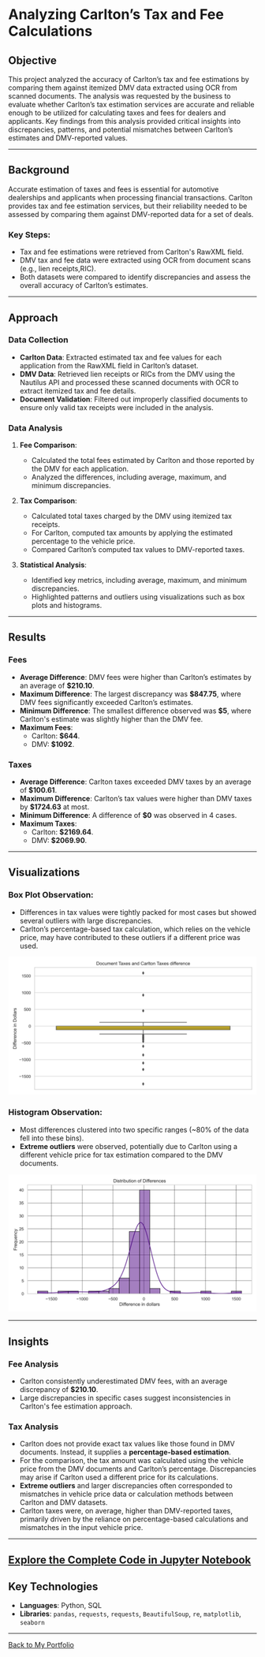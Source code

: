 # Analyzing Carlton’s Tax and Fee Calculations

## Objective
This project analyzed the accuracy of Carlton’s tax and fee estimations by comparing them against itemized DMV data extracted using OCR from scanned documents. The analysis was requested by the business to evaluate whether Carlton’s tax estimation services are accurate and reliable enough to be utilized for calculating taxes and fees for dealers and applicants. Key findings from this analysis provided critical insights into discrepancies, patterns, and potential mismatches between Carlton’s estimates and DMV-reported values.

---

## Background
Accurate estimation of taxes and fees is essential for automotive dealerships and applicants when processing financial transactions. Carlton provides tax and fee estimation services, but their reliability needed to be assessed by comparing them against DMV-reported data for a set of deals.

### Key Steps:
- Tax and fee estimations were retrieved from Carlton's RawXML field.
- DMV tax and fee data were extracted using OCR from document scans (e.g., lien receipts,RIC).
- Both datasets were compared to identify discrepancies and assess the overall accuracy of Carlton’s estimates.

---

## Approach

### Data Collection
- **Carlton Data**: Extracted estimated tax and fee values for each application from the RawXML field in Carlton’s dataset.
- **DMV Data**: Retrieved lien receipts or RICs from the DMV using the Nautilus API and processed these scanned documents with OCR to extract itemized tax and fee details.
- **Document Validation**: Filtered out improperly classified documents to ensure only valid tax receipts were included in the analysis.

### Data Analysis
1. **Fee Comparison**:
   - Calculated the total fees estimated by Carlton and those reported by the DMV for each application.
   - Analyzed the differences, including average, maximum, and minimum discrepancies.

2. **Tax Comparison**:
   - Calculated total taxes charged by the DMV using itemized tax receipts.
   - For Carlton, computed tax amounts by applying the estimated percentage to the vehicle price.
   - Compared Carlton’s computed tax values to DMV-reported taxes.

3. **Statistical Analysis**:
   - Identified key metrics, including average, maximum, and minimum discrepancies.
   - Highlighted patterns and outliers using visualizations such as box plots and histograms.

---

## Results

### Fees
- **Average Difference**: DMV fees were higher than Carlton’s estimates by an average of **$210.10**.
- **Maximum Difference**: The largest discrepancy was **$847.75**, where DMV fees significantly exceeded Carlton’s estimates.
- **Minimum Difference**: The smallest difference observed was **$5**, where Carlton's estimate was slightly higher than the DMV fee.
- **Maximum Fees**:
  - Carlton: **$644**.
  - DMV: **$1092**.

### Taxes
- **Average Difference**: Carlton taxes exceeded DMV taxes by an average of **$100.61**.
- **Maximum Difference**: Carlton’s tax values were higher than DMV taxes by **$1724.63** at most.
- **Minimum Difference**: A difference of **$0** was observed in 4 cases.
- **Maximum Taxes**:
  - Carlton: **$2169.64**.
  - DMV: **$2069.90**.

---

## Visualizations

### Box Plot Observation:
- Differences in tax values were tightly packed for most cases but showed several outliers with large discrepancies.
- Carlton’s percentage-based tax calculation, which relies on the vehicle price, may have contributed to these outliers if a different price was used.
  
![Visualization Boxplot](assets/images/box_plot_carlton_taxes.png)

### Histogram Observation:
- Most differences clustered into two specific ranges (~80% of the data fell into these bins).
- **Extreme outliers** were observed, potentially due to Carlton using a different vehicle price for tax estimation compared to the DMV documents.
  
![Visualization Histplot](assets/images/hist_carlton_taxes.png)

---

## Insights

### Fee Analysis
- Carlton consistently underestimated DMV fees, with an average discrepancy of **$210.10**.
- Large discrepancies in specific cases suggest inconsistencies in Carlton's fee estimation approach.

### Tax Analysis
- Carlton does not provide exact tax values like those found in DMV documents. Instead, it supplies a **percentage-based estimation**.
- For the comparison, the tax amount was calculated using the vehicle price from the DMV documents and Carlton’s percentage. Discrepancies may arise if Carlton used a different price for its calculations.
- **Extreme outliers** and larger discrepancies often corresponded to mismatches in vehicle price data or calculation methods between Carlton and DMV datasets.
- Carlton taxes were, on average, higher than DMV-reported taxes, primarily driven by the reliance on percentage-based calculations and mismatches in the input vehicle price.

---
## [Explore the Complete Code in Jupyter Notebook](https://github.com/srdjan-injac/carlton_tax_accuracy/blob/main/Carlton_Tax.ipynb)

## Key Technologies
- **Languages**: Python, SQL
- **Libraries**: `pandas`, `requests`, `requests`, `BeautifulSoup`, `re`, `matplotlib`, `seaborn`

---
[Back to My Portfolio](https://srdjan-injac.github.io/my_portfolio/)
